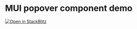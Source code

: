 # MUI popover component demo 
[![Open in StackBlitz](https://developer.stackblitz.com/img/open_in_stackblitz.svg)](https://stackblitz.com/github/dictybase-playground/mui-popover-demo?file=src/Demo.tsx)


